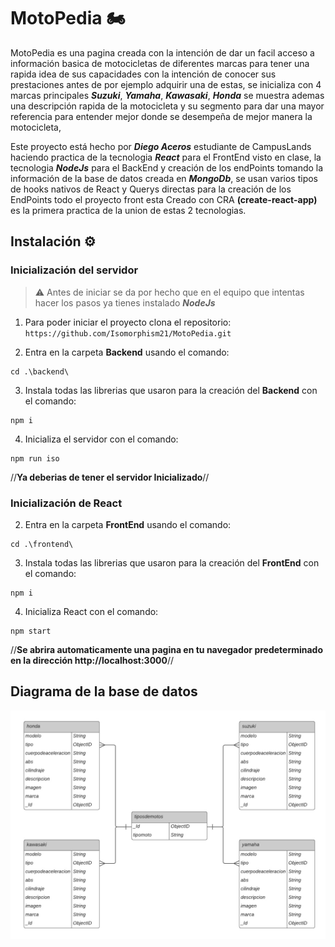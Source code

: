 # MotoPedia 🏍️

MotoPedia es una pagina creada con la intención de dar un facil acceso a información basica de motocicletas de diferentes marcas para tener una rapida idea de sus capacidades con la intención de conocer sus prestaciones antes de por ejemplo adquirir una de estas, se inicializa con 4 marcas principales ***Suzuki***, ***Yamaha***, ***Kawasaki***, ***Honda*** se muestra ademas una descripción rapida de la motocicleta y su segmento para dar una mayor referencia para entender mejor donde se desempeña de mejor manera la motocicleta, 

Este proyecto está hecho por ***Diego Aceros*** estudiante de CampusLands haciendo practica de la tecnologia ***React*** para el FrontEnd visto en clase, la tecnologia ***NodeJs*** para el BackEnd y creación de los endPoints tomando la información de la base de datos creada en ***MongoDb***, se usan varios tipos de hooks nativos de React y Querys directas para la creación de los EndPoints todo el proyecto front esta Creado con CRA **(create-react-app)** es la primera practica de la union de estas 2 tecnologias.

## Instalación ⚙️

### Inicialización del servidor 

> ⚠️
> Antes de iniciar se da por hecho que en el equipo que intentas hacer los pasos ya tienes instalado ***NodeJs***

1. Para poder iniciar el proyecto clona el repositorio: ``https://github.com/Isomorphism21/MotoPedia.git``

2. Entra en la carpeta **Backend** usando el comando: 
``` 
cd .\backend\
```
3. Instala todas las librerias que usaron para la creación del **Backend** con el comando: 
``` 
npm i
```
4. Inicializa el servidor con el comando: 
``` 
npm run iso
```
//**Ya deberias de tener el servidor Inicializado**//

### Inicialización de React 


2. Entra en la carpeta **FrontEnd** usando el comando: 
``` 
cd .\frontend\
```
3. Instala todas las librerias que usaron para la creación del **FrontEnd** con el comando: 
``` 
npm i
```
4. Inicializa React con el comando: 
``` 
npm start
```
//**Se abrira automaticamente una pagina en tu navegador predeterminado en la dirección http://localhost:3000**//

## Diagrama de la base de datos
<img src="./assets/DiagramaDB.jpg">